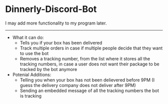# Dinnerly-Discord-Bot
I may add more functionality to my program later.
___
* What it can do:
	* Tells you if your box has been delivered 
	* Track multiple orders in case if multiple people decide that they want to use the bot
	* Removes a tracking number, from the list where it stores all the tracking numbers, in case a user does not want their package to be tracked by the bot anymore
* Potenial Additions:
 	* Telling you when your box has not been delievered before 9PM (I guess the delivery company does not deliver after 9PM)
	* Sending an embedded message of all the tracking numbers the bot is tracking
